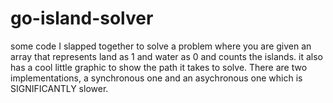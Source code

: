 # go-island-solver

some code I slapped together to solve a problem where you are given an array that represents land as 1 and water as 0 and counts the islands. it also has a cool little graphic to show the path it takes to solve. There are two implementations, a synchronous one and an asychronous one which is SIGNIFICANTLY slower.